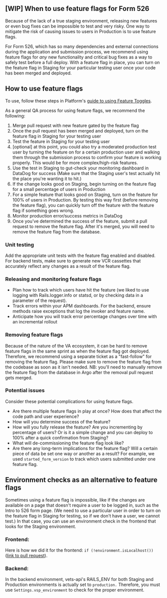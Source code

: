 ## [WIP] When to use feature flags for Form 526

Because of the lack of a true staging environment, releasing new features or even bug fixes can be impossible to test and very risky. One way to mitigate the risk of causing issues to users in Production is to use feature flags.

For Form 526, which has so many dependencies and external connections during the application and submission process, we recommend using feature flags for _any_ new functionality and critical bug fixes as a way to safely test before a full deploy. With a feature flag in place, you can turn on the feature flag in Staging for your particular testing user once your code has been merged and deployed. 

## How to use feature flags

 To use, follow these steps in Platform's [guide to using Feature Toggles](https://depo-platform-documentation.scrollhelp.site/developer-docs/feature-toggles-guide). 

 As a general QA process for using feature flags, we recommend the following:
 1. Merge pull request with new feature gated by the feature flag
 2. Once the pull request has been merged and deployed, turn on the feature flag in Staging for your testing user
 3. Test the feature in Staging for your testing user
 4. [optional] at this point, you could also try a moderated production test user by turning the feature on for a certain production user and walking them through the submission process to confirm your feature is working properly. This would be for more complex/high-risk features. 
 5. Use the test in Staging to gut-check your monitoring dashboard in DataDog for success (Make sure that the Staging user's test actually hit the place you're wanting it to hit.)
 6. If the change looks good on Staging, begin turning on the feature flag for a small percentage of users in Production
 7. For a simple feature that looks good on Staging, turn on the feature for 100% of users in Production. By testing this way first (before removing the feature flag), you can quickly turn off the feature with the feature flag if something goes wrong.
 8. Monitor production error/success metrics in DataDog
 9. Once you've determined the success of the feature, submit a pull request to remove the feature flag. After it's merged, you will need to remove the feature flag from the database.

### Unit testing  

Add the appropriate unit tests with the feature flag enabled and disabled. For backend tests, make sure to generate new VCR cassettes that accurately reflect any changes as a result of the feature flag. 

### Releasing and monitoring feature flags 

- Plan how to track which users have hit the feature (we liked to use logging with Rails.logger.info or statsd, or by checking data in a parameter of the request).
- Track errors within your APM dashboards. For the backend, ensure methods raise exceptions that log the invoker and feature name.
- Anticipate how you will track error percentage changes over time with an incremental rollout

### Removing feature flags

Because of the nature of the VA ecosystem, it can be hard to remove feature flags in the same sprint as when the feature flag got deployed. Therefore, we recommend using a separate ticket as a "fast-follow" for removing the feature flag. Please make sure to remove the feature flag from the codebase as soon as it isn't needed. NB: you'll need to manually remove the feature flag from the database in Argo after the removal pull request gets merged. 

### Potential issues
Consider these potential complications for using feature flags. 
- Are there multiple feature flags in play at once? How does that affect the code path and user experience?
- How will you determine success of the feature?
- How will you fully release the feature? Are you incrementing by percentage of users? Or is it a simple change and you can deploy to 100% after a quick confirmation from Staging? 
- What will de-commissioning the feature flag look like?
- Are there any long-term implications for the feature flag? Will a certain piece of data be set one way or another as a result? For example, we used `started_form_version` to track which users submitted under one feature flag.

## Environment checks as an alternative to feature flags
Sometimes using a feature flag is impossible, like if the changes are available on a page that doesn't require a user to be logged in, such as the Intro to 526 form page. (We need to use a particular user in order to turn on the feature flag in Staging for testing, so if we don't have a user, we cannot test.) In that case, you can use an environment check in the frontend that looks for the Staging environment.

### Frontend: 
 Here is how we did it for the frontend: `if (!environment.isLocalhost())` ([link to pull request](https://github.com/department-of-veterans-affairs/vets-website/pull/33294/files)).

### Backend:
In the backend environment, vets-api's RAILS_ENV for both Staging and Production environments is actually set to `production.` Therefore, you must use `Settings.vsp_environment` to check for the proper environment. 


